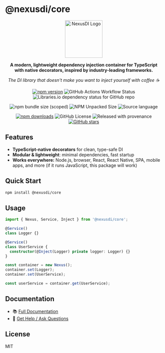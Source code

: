 # @nexusdi/core

<div align="center">
  <img src="https://nexus.js.org/img/logo.svg" alt="NexusDI Logo" width="120" height="120" />
  <br />
  <p><strong>A modern, lightweight dependency injection container for TypeScript with native decorators, inspired by industry-leading frameworks.</strong></p>
  <p><em>The DI library that doesn't make you want to inject yourself with coffee ☕</em></p>
</div>

<div align="center">

[![npm version](https://img.shields.io/npm/v/@nexusdi/core.svg)](https://www.npmjs.com/package/@nexusdi/core)
![GitHub Actions Workflow Status](https://img.shields.io/github/actions/workflow/status/nexusdi/core/ci.yml)
![Libraries.io dependency status for GitHub repo](https://img.shields.io/librariesio/github/nexusdi/core)

![npm bundle size (scoped)](https://img.shields.io/bundlephobia/min/%40nexusdi/core)
![NPM Unpacked Size](https://img.shields.io/npm/unpacked-size/%40nexusdi%2Fcore)
![Source language](https://img.shields.io/badge/language-TypeScript-blue)

[![npm downloads](https://img.shields.io/npm/dm/@nexusdi/core.svg)](https://www.npmjs.com/package/@nexusdi/core)
![GitHub License](https://img.shields.io/github/license/NexusDI/core)
![Released with provenance](https://img.shields.io/badge/provenance-signed-green)
[![GitHub stars](https://img.shields.io/github/stars/NexusDI/core.svg?style=social&label=Star)](https://github.com/NexusDI/core)

</div>

## Features

- **TypeScript-native decorators** for clean, type-safe DI
- **Modular & lightweight**: minimal dependencies, fast startup
- **Works everywhere:** Node.js, browser, React, React Native, SPA, mobile apps, and more (if it runs JavaScript, this package will work)

## Quick Start

```bash
npm install @nexusdi/core
```

## Usage

```typescript
import { Nexus, Service, Inject } from '@nexusdi/core';

@Service()
class Logger {}

@Service()
class UserService {
  constructor(@Inject(Logger) private logger: Logger) {}
}

const container = new Nexus();
container.set(Logger);
container.set(UserService);

const userService = container.get(UserService);
```

## Documentation

- 📚 [Full Documentation](https://nexus.js.org)
- 💬 [Get Help / Ask Questions](https://github.com/NexusDI/core/discussions)

## License

MIT

